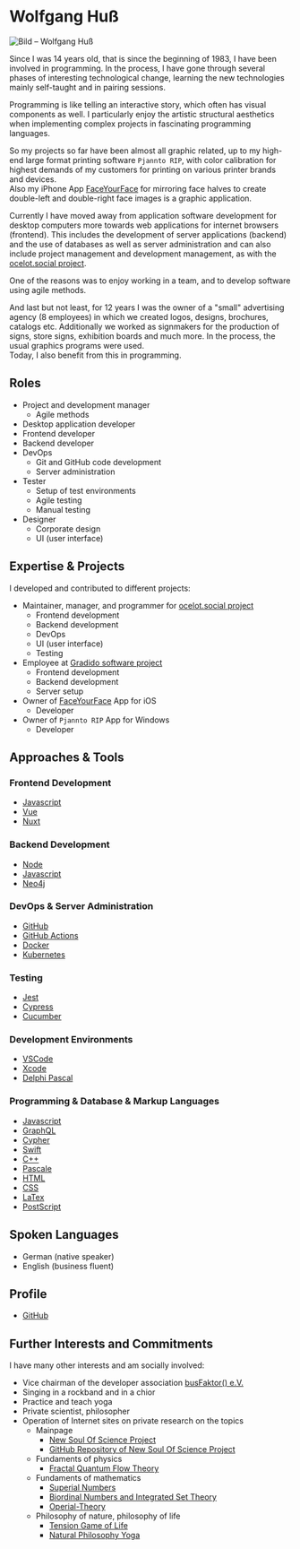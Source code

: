 <!-- textlint-disable write-good -->
# Wolfgang Huß

![Bild – Wolfgang Huß](~@images/portrait/Wolfgang_Huss.jpeg)

<!-- Seit meinem 14. Lebensjahr, also seit Anfang 1983, beschäftige ich mich nun schon mit Programmierung.
Dabei bin ich durch mehrere Phasen interessanter technologischer Veränderungen gegangen und habe die neuen Technologien hauptsächlich autodidaktisch und in Pairing-Sitzungen erlernt. -->
Since I was 14 years old, that is since the beginning of 1983, I have been involved in programming.
In the process, I have gone through several phases of interesting technological change, learning the new technologies mainly self-taught and in pairing sessions.

<!-- Programmieren ist wie das Erzählen einer interaktiven Geschichte, die oft auch eine gestalterisch visuelle Komponente hat.
Mir gefällt besonders die künstlerisch strukturelle Ästetik, wenn ich komplexe Projekte in faszinierenden Programmiersprachen umsetze. -->
Programming is like telling an interactive story, which often has visual components as well.
I particularly enjoy the artistic structural aesthetics when implementing complex projects in fascinating programming languages.

<!-- So haben meine bisherigen Projekte in fast allen Fällen mit Grafik zu tun gehabt, bis hin zu meiner high-end großformat Drucksoftware `Pjannto RIP`, mit Farbkalibration für höchste Ansprüche meiner Kunden zum Druck auf diversen Drucker Marken und Geräten.  
Auch meine iPhone App [FaceYourFace](https://apps.apple.com/de/app/faceyourface/id1137963659) zur Spiegelung von Gesichtshälften zur Erstellung von doppellinken und doppelrechten Gesichtsbilder ist eine grafische Anwendung. -->
So my projects so far have been almost all graphic related, up to my high-end large format printing software `Pjannto RIP`, with color calibration for highest demands of my customers for printing on various printer brands and devices.  
Also my iPhone App [FaceYourFace](https://apps.apple.com/de/app/faceyourface/id1137963659) for mirroring face halves to create double-left and double-right face images is a graphic application.

<!-- Schließlich habe ich mich derzeit von der Entwicklung von Anwendungssoftware auf Desktop-Computern mehr in Richtung von Web-Anwendungen für Internet-Browser orientiert (Frontend).
Dies schließt die Entwicklung von Server-Programmen (Backend) und den Einsatz von Datenbanken sowie auch die Server-Administration mit ein und kann ebenso das Projektmanagement und die Entwicklungsleitung umfassen, wie beim [ocelot.social Projekt](https://github.com/Ocelot-Social-Community). -->
Currently I have moved away from application software development for desktop computers more towards web applications for internet browsers (frontend).
This includes the development of server applications (backend) and the use of databases as well as server administration and can also include project management and development management, as with the [ocelot.social project](https://github.com/Ocelot-Social-Community).

<!-- Einer der Gründe dafür war, gerne im Team zu arbeiten, und mit agilen Methoden Software zu entwickeln. -->
One of the reasons was to enjoy working in a team, and to develop software using agile methods.

<!-- Und nicht zu letzt war ich 12 Jahre Inhaber einer „kleinen“ Werbeagentur (8 Mitarbeiter) in der wir Logos, Prospekte, Kataloge erstellt und als Schauwerbegestalter für die Anfertigung von Schildern, Ladenbeschriftungen, Messetafeln und vielem anderen tätig waren.
Dabei kamen die gängigen Grafikprogramme zum Einsatz.  
Dies kommt mir heute auch bei der programmierung zu gute. -->
And last but not least, for 12 years I was the owner of a "small" advertising agency (8 employees) in which we created logos, designs, brochures, catalogs etc.
Additionally we worked as signmakers for the production of signs, store signs, exhibition boards and much more.
In the process, the usual graphics programs were used.  
Today, I also benefit from this in programming.

## Roles

- Project and development manager
  - Agile methods
- Desktop application developer
- Frontend developer
- Backend developer
- DevOps
  - Git and GitHub code development
  - Server administration
- Tester
  - Setup of test environments
  - Agile testing
  - Manual testing
- Designer
  - Corporate design
  - UI (user interface)

## Expertise & Projects

I developed and contributed to different projects:

- Maintainer, manager, and programmer for [ocelot.social project](https://github.com/Ocelot-Social-Community)
  - Frontend development
  - Backend development
  - DevOps
  - UI (user interface)
  - Testing
- Employee at [Gradido software project](../projects/gradido.md)
  - Frontend development
  - Backend development
  - Server setup
- Owner of [FaceYourFace](https://apps.apple.com/de/app/faceyourface/id1137963659) App for iOS
  - Developer
- Owner of `Pjannto RIP` App for Windows
  - Developer

## Approaches & Tools

### Frontend Development

- [Javascript](https://www.javascript.com/)
- [Vue](https://vuejs.org/)
- [Nuxt](https://nuxtjs.org)

### Backend Development

- [Node](https://nodejs.org/)
- [Javascript](https://www.javascript.com/)
- [Neo4j](https://neo4j.com/)

### DevOps & Server Administration

- [GitHub](https://github.com/)
- [GitHub Actions](https://github.com/features/actions/)
- [Docker](https://www.docker.com)
- [Kubernetes](https://kubernetes.io/)

### Testing

- [Jest](https://jestjs.io)
- [Cypress](https://www.cypress.io/)
- [Cucumber](https://cucumber.io/)

### Development Environments

- [VSCode](https://code.visualstudio.com/)
- [Xcode](https://apps.apple.com/de/app/xcode/id497799835?mt=12)
- [Delphi Pascal](https://www.embarcadero.com/de/products/delphi/)

### Programming & Database & Markup Languages

- [Javascript](https://www.javascript.com/)
- [GraphQL](https://graphql.org)
- [Cypher](https://neo4j.com/developer/cypher/)
- [Swift](https://www.python.org/)
- [C++](https://en.wikipedia.org/wiki/C%2B%2B)
- [Pascale](https://en.wikipedia.org/wiki/C%2B%2B)
- [HTML](https://en.wikipedia.org/wiki/HTML)
- [CSS](https://en.wikipedia.org/wiki/CSS)
- [LaTex](https://www.latex-project.org/)
- [PostScript](https://en.wikipedia.org/wiki/PostScript)

## Spoken Languages

- German (native speaker)
- English (business fluent)

## Profile

- [GitHub](https://github.com/tirokk)

## Further Interests and Commitments

<!-- Ich habe noch viele weitere Interessen und bin gesellschaftlich engagiert: -->
I have many other interests and am socially involved:

- Vice chairman of the developer association<!-- Stellvertretender Vorsitzender des Entwickler-Vereins --> [busFaktor() e.V.](https://www.busfaktor.org/)
- Singing in a rockband and in a chior
- Practice and teach yoga
- Private scientist, philosopher<!-- - Privatwissenschaftler, Philosoph -->
- Operation of Internet sites on private research on the topics<!-- Betrieb von Internetseiten über private Forschung zu den Themen -->
  - Mainpage
    - [New Soul Of Science Project](http://www.nsosp.org/de/New-Soul-Of-Science-Project/)
    - [GitHub Repository of New Soul Of Science Project](https://github.com/New-Soul-Of-Science-Project/New-Soul-Of-Science-Project-Web)
  - Fundaments of physics
    - [Fractal Quantum Flow Theory](http://www.nsosp.org/de/Quanten-Fluss-Theorie/)
  - Fundaments of mathematics
    - [Superial Numbers](http://www.nsosp.org/de/Superial-Zahlen/)
    - [Biordinal Numbers and Integrated Set Theory](http://www.nsosp.org/de/Superial-Zahlen/Biordinalzahlen.php)
    - [Operial-Theory](http://www.nsosp.org/de/Operialtheorie/)
  - Philosophy of nature, philosophy of life<!-- Naturphilosophie, Lebensphilosophie -->
    - [Tension Game of Life](http://www.nsosp.org/de/Spannungsspiel-des-Lebens/)
    - [Natural Philosophy Yoga](http://www.nsosp.org/de/Naturphilosophie-Yoga/)
<!-- textlint-enable write-good -->
